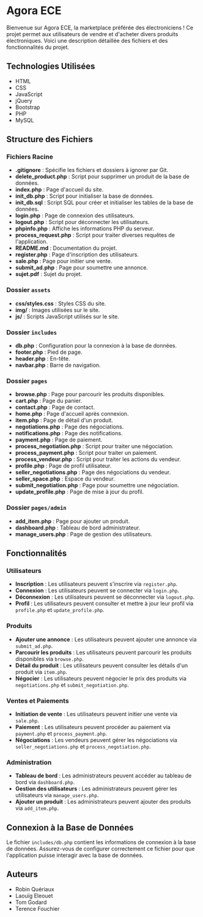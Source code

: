 # Agora ECE

Bienvenue sur Agora ECE, la marketplace préférée des électroniciens ! Ce projet permet aux utilisateurs de vendre et d'acheter divers produits électroniques. Voici une description détaillée des fichiers et des fonctionnalités du projet.

## Technologies Utilisées
- HTML
- CSS
- JavaScript
- jQuery
- Bootstrap
- PHP
- MySQL

## Structure des Fichiers

### Fichiers Racine

- **.gitignore** : Spécifie les fichiers et dossiers à ignorer par Git.
- **delete_product.php** : Script pour supprimer un produit de la base de données.
- **index.php** : Page d'accueil du site.
- **init_db.php** : Script pour initialiser la base de données.
- **init_db.sql** : Script SQL pour créer et initialiser les tables de la base de données.
- **login.php** : Page de connexion des utilisateurs.
- **logout.php** : Script pour déconnecter les utilisateurs.
- **phpinfo.php** : Affiche les informations PHP du serveur.
- **process_request.php** : Script pour traiter diverses requêtes de l'application.
- **README.md** : Documentation du projet.
- **register.php** : Page d'inscription des utilisateurs.
- **sale.php** : Page pour initier une vente.
- **submit_ad.php** : Page pour soumettre une annonce.
- **sujet.pdf** : Sujet du projet.

### Dossier `assets`

- **css/styles.css** : Styles CSS du site.
- **img/** : Images utilisées sur le site.
- **js/** : Scripts JavaScript utilisés sur le site.

### Dossier `includes`

- **db.php** : Configuration pour la connexion à la base de données.
- **footer.php** : Pied de page.
- **header.php** : En-tête.
- **navbar.php** : Barre de navigation.

### Dossier `pages`

- **browse.php** : Page pour parcourir les produits disponibles.
- **cart.php** : Page du panier.
- **contact.php** : Page de contact.
- **home.php** : Page d'accueil après connexion.
- **item.php** : Page de détail d'un produit.
- **negotiations.php** : Page des négociations.
- **notifications.php** : Page des notifications.
- **payment.php** : Page de paiement.
- **process_negotiation.php** : Script pour traiter une négociation.
- **process_payment.php** : Script pour traiter un paiement.
- **process_vendeur.php** : Script pour traiter les actions du vendeur.
- **profile.php** : Page de profil utilisateur.
- **seller_negotiations.php** : Page des négociations du vendeur.
- **seller_space.php** : Espace du vendeur.
- **submit_negotiation.php** : Page pour soumettre une négociation.
- **update_profile.php** : Page de mise à jour du profil.

### Dossier `pages/admin`

- **add_item.php** : Page pour ajouter un produit.
- **dashboard.php** : Tableau de bord administrateur.
- **manage_users.php** : Page de gestion des utilisateurs.

## Fonctionnalités

### Utilisateurs

- **Inscription** : Les utilisateurs peuvent s'inscrire via `register.php`.
- **Connexion** : Les utilisateurs peuvent se connecter via `login.php`.
- **Déconnexion** : Les utilisateurs peuvent se déconnecter via `logout.php`.
- **Profil** : Les utilisateurs peuvent consulter et mettre à jour leur profil via `profile.php` et `update_profile.php`.

### Produits

- **Ajouter une annonce** : Les utilisateurs peuvent ajouter une annonce via `submit_ad.php`.
- **Parcourir les produits** : Les utilisateurs peuvent parcourir les produits disponibles via `browse.php`.
- **Détail du produit** : Les utilisateurs peuvent consulter les détails d'un produit via `item.php`.
- **Négocier** : Les utilisateurs peuvent négocier le prix des produits via `negotiations.php` et `submit_negotiation.php`.

### Ventes et Paiements

- **Initiation de vente** : Les utilisateurs peuvent initier une vente via `sale.php`.
- **Paiement** : Les utilisateurs peuvent procéder au paiement via `payment.php` et `process_payment.php`.
- **Négociations** : Les vendeurs peuvent gérer les négociations via `seller_negotiations.php` et `process_negotiation.php`.

### Administration

- **Tableau de bord** : Les administrateurs peuvent accéder au tableau de bord via `dashboard.php`.
- **Gestion des utilisateurs** : Les administrateurs peuvent gérer les utilisateurs via `manage_users.php`.
- **Ajouter un produit** : Les administrateurs peuvent ajouter des produits via `add_item.php`.

## Connexion à la Base de Données

Le fichier `includes/db.php` contient les informations de connexion à la base de données. Assurez-vous de configurer correctement ce fichier pour que l'application puisse interagir avec la base de données.

## Auteurs
- Robin Quériaux
- Laouïg Eleouet
- Tom Godard
- Terence Fouchier
